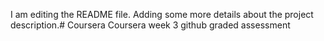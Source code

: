 I am editing the README file. Adding some more details about the project description.# Coursera
Coursera week 3 github graded assessment

